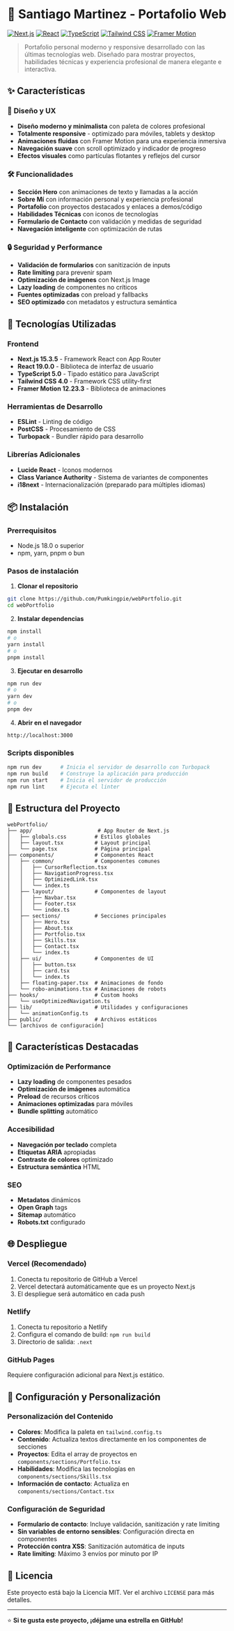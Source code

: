 # 🚀 Santiago Martinez - Portafolio Web

[![Next.js](https://img.shields.io/badge/Next.js-15.3.5-black?style=for-the-badge&logo=next.js)](https://nextjs.org/)
[![React](https://img.shields.io/badge/React-19.0.0-61DAFB?style=for-the-badge&logo=react)](https://reactjs.org/)
[![TypeScript](https://img.shields.io/badge/TypeScript-5.0-blue?style=for-the-badge&logo=typescript)](https://www.typescriptlang.org/)
[![Tailwind CSS](https://img.shields.io/badge/Tailwind_CSS-4.0-38B2AC?style=for-the-badge&logo=tailwind-css)](https://tailwindcss.com/)
[![Framer Motion](https://img.shields.io/badge/Framer_Motion-12.23.3-0055FF?style=for-the-badge&logo=framer)](https://www.framer.com/motion/)

> Portafolio personal moderno y responsive desarrollado con las últimas tecnologías web. Diseñado para mostrar proyectos, habilidades técnicas y experiencia profesional de manera elegante e interactiva.

## ✨ Características

### 🎨 **Diseño y UX**

- **Diseño moderno y minimalista** con paleta de colores profesional
- **Totalmente responsive** - optimizado para móviles, tablets y desktop
- **Animaciones fluidas** con Framer Motion para una experiencia inmersiva
- **Navegación suave** con scroll optimizado y indicador de progreso
- **Efectos visuales** como partículas flotantes y reflejos del cursor

### 🛠️ **Funcionalidades**

- **Sección Hero** con animaciones de texto y llamadas a la acción
- **Sobre Mí** con información personal y experiencia profesional
- **Portafolio** con proyectos destacados y enlaces a demos/código
- **Habilidades Técnicas** con iconos de tecnologías
- **Formulario de Contacto** con validación y medidas de seguridad
- **Navegación inteligente** con optimización de rutas

### 🔒 **Seguridad y Performance**

- **Validación de formularios** con sanitización de inputs
- **Rate limiting** para prevenir spam
- **Optimización de imágenes** con Next.js Image
- **Lazy loading** de componentes no críticos
- **Fuentes optimizadas** con preload y fallbacks
- **SEO optimizado** con metadatos y estructura semántica

## 🚀 Tecnologías Utilizadas

### **Frontend**

- **Next.js 15.3.5** - Framework React con App Router
- **React 19.0.0** - Biblioteca de interfaz de usuario
- **TypeScript 5.0** - Tipado estático para JavaScript
- **Tailwind CSS 4.0** - Framework CSS utility-first
- **Framer Motion 12.23.3** - Biblioteca de animaciones

### **Herramientas de Desarrollo**

- **ESLint** - Linting de código
- **PostCSS** - Procesamiento de CSS
- **Turbopack** - Bundler rápido para desarrollo

### **Librerías Adicionales**

- **Lucide React** - Iconos modernos
- **Class Variance Authority** - Sistema de variantes de componentes
- **i18next** - Internacionalización (preparado para múltiples idiomas)

## 📦 Instalación

### Prerrequisitos

- Node.js 18.0 o superior
- npm, yarn, pnpm o bun

### Pasos de instalación

1. **Clonar el repositorio**

```bash
git clone https://github.com/Pumkingpie/webPortfolio.git
cd webPortfolio
```

2. **Instalar dependencias**

```bash
npm install
# o
yarn install
# o
pnpm install
```

3. **Ejecutar en desarrollo**

```bash
npm run dev
# o
yarn dev
# o
pnpm dev
```

4. **Abrir en el navegador**

```
http://localhost:3000
```

### Scripts disponibles

```bash
npm run dev      # Inicia el servidor de desarrollo con Turbopack
npm run build    # Construye la aplicación para producción
npm run start    # Inicia el servidor de producción
npm run lint     # Ejecuta el linter
```

## 📁 Estructura del Proyecto

```
webPortfolio/
├── app/                     # App Router de Next.js
│   ├── globals.css         # Estilos globales
│   ├── layout.tsx          # Layout principal
│   └── page.tsx            # Página principal
├── components/             # Componentes React
│   ├── common/             # Componentes comunes
│   │   ├── CursorReflection.tsx
│   │   ├── NavigationProgress.tsx
│   │   ├── OptimizedLink.tsx
│   │   └── index.ts
│   ├── layout/             # Componentes de layout
│   │   ├── Navbar.tsx
│   │   ├── Footer.tsx
│   │   └── index.ts
│   ├── sections/           # Secciones principales
│   │   ├── Hero.tsx
│   │   ├── About.tsx
│   │   ├── Portfolio.tsx
│   │   ├── Skills.tsx
│   │   ├── Contact.tsx
│   │   └── index.ts
│   ├── ui/                 # Componentes de UI
│   │   ├── button.tsx
│   │   ├── card.tsx
│   │   └── index.ts
│   ├── floating-paper.tsx  # Animaciones de fondo
│   └── robo-animations.tsx # Animaciones de robots
├── hooks/                  # Custom hooks
│   └── useOptimizedNavigation.ts
├── lib/                    # Utilidades y configuraciones
│   └── animationConfig.ts
├── public/                 # Archivos estáticos
└── [archivos de configuración]
```

## 🎯 Características Destacadas

### **Optimización de Performance**

- **Lazy loading** de componentes pesados
- **Optimización de imágenes** automática
- **Preload** de recursos críticos
- **Animaciones optimizadas** para móviles
- **Bundle splitting** automático

### **Accesibilidad**

- **Navegación por teclado** completa
- **Etiquetas ARIA** apropiadas
- **Contraste de colores** optimizado
- **Estructura semántica** HTML

### **SEO**

- **Metadatos** dinámicos
- **Open Graph** tags
- **Sitemap** automático
- **Robots.txt** configurado

## 🌐 Despliegue

### **Vercel (Recomendado)**

1. Conecta tu repositorio de GitHub a Vercel
2. Vercel detectará automáticamente que es un proyecto Next.js
3. El despliegue será automático en cada push

### **Netlify**

1. Conecta tu repositorio a Netlify
2. Configura el comando de build: `npm run build`
3. Directorio de salida: `.next`

### **GitHub Pages**

Requiere configuración adicional para Next.js estático.

## 🔧 Configuración y Personalización

### **Personalización del Contenido**

- **Colores**: Modifica la paleta en `tailwind.config.ts`
- **Contenido**: Actualiza textos directamente en los componentes de secciones
- **Proyectos**: Edita el array de proyectos en `components/sections/Portfolio.tsx`
- **Habilidades**: Modifica las tecnologías en `components/sections/Skills.tsx`
- **Información de contacto**: Actualiza en `components/sections/Contact.tsx`

### **Configuración de Seguridad**

- **Formulario de contacto**: Incluye validación, sanitización y rate limiting
- **Sin variables de entorno sensibles**: Configuración directa en componentes
- **Protección contra XSS**: Sanitización automática de inputs
- **Rate limiting**: Máximo 3 envíos por minuto por IP

## 📄 Licencia

Este proyecto está bajo la Licencia MIT. Ver el archivo `LICENSE` para más detalles.

---

⭐ **Si te gusta este proyecto, ¡déjame una estrella en GitHub!**
